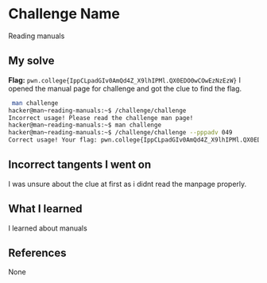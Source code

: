 # Challenge Name
Reading manuals

## My solve
**Flag:** `pwn.college{IppCLpadGIv0AmQd4Z_X9lhIPMl.QX0EDO0wCOwEzNzEzW}`
I opened the manual page for challenge and got the clue to find the flag.

```bash
 man challenge
hacker@man~reading-manuals:~$ /challenge/challenge
Incorrect usage! Please read the challenge man page!
hacker@man~reading-manuals:~$ man challenge
hacker@man~reading-manuals:~$ /challenge/challenge --pppadv 049
Correct usage! Your flag: pwn.college{IppCLpadGIv0AmQd4Z_X9lhIPMl.QX0EDO0wCOwEzNzEzW}
```
## Incorrect tangents I went on
I was unsure about the clue at first as i didnt read the manpage properly.

## What I learned
I learned about manuals

## References 
None
